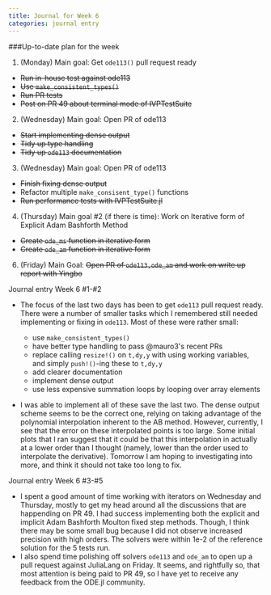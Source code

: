 ```yaml
---
title: Journal for Week 6
categories: journal entry
---
```


###Up-to-date plan for the week
1. (Monday) Main goal: Get `ode113()` pull request ready
  + ~~Run in-house test against ode113~~
  + ~~Use `make_consistent_types()`~~
  + ~~Run PR tests~~
  + ~~Post on PR 49 about terminal mode of IVPTestSuite~~
2. (Wednesday) Main goal: Open PR of ode113
  + ~~Start implementing dense output~~
  + ~~Tidy up type handling~~
  + ~~Tidy up `ode113` documentation~~
3. (Wednesday) Main goal: Open PR of ode113
  + ~~Finish fixing dense output~~
  + Refactor multiple `make_consisent_type()` functions
  + ~~Run performance tests with IVPTestSuite.jl~~
4. (Thursday) Main goal #2 (if there is time): Work on Iterative form of Explicit Adam Bashforth Method
  + ~~Create `ode_ms` function in iterative form~~
  + ~~Create `ode_am` function in iterative form~~
6. (Friday) Main Goal: ~~Open PR of `ode113,ode_am` and work on write up report with Yingbo~~

Journal entry Week 6 #1-#2
  + The focus of the last two days has been to get `ode113` pull request ready. There were a number of smaller tasks which I remembered still needed implementing or fixing in `ode113`. Most of these were rather small:
    - use `make_consistent_types()`
    - have better type handling to pass @mauro3's recent PRs 
    - replace calling `resize!()` on `t,dy,y` with using working variables, and simply `push!()`-ing these to `t,dy,y`
    - add clearer documentation
    - implement dense output
    - use less expensive summation loops by looping over array elements
  
  + I was able to implement all of these save the last two. The dense output scheme seems to be the correct one, relying on taking advantage of the polynomial interpolation inherent to the AB method. However, currently, I see that the error on these interpolated points is too large. Some initial plots that I ran suggest that it could be that this interpolation in actually at a lower order than I thought (namely, lower than the order used to interpolate the derivative). Tomorrow I am hoping to investigating into more, and think it should not take too long to fix. 

Journal entry Week 6 #3-#5
+ I spent a good amount of time working with iterators on Wednesday and Thursday, mostly to get my head around all the discussions that are happending on PR 49. I had success implementing both the explicit and implicit Adam Bashforth Moulton fixed step methods. Though, I think there may be some small bug because I did not observe increased precision with high orders. The solvers were within 1e-2 of the reference solution for the 5 tests run.
+ I also spend time polishing off solvers `ode113` and `ode_am` to open up a pull request against JuliaLang on Friday. It seems, and rightfully so, that most attention is being paid to PR 49, so I have yet to receive any feedback from the ODE.jl community.


